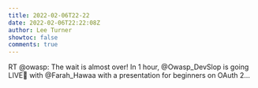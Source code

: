 ```yaml
---
title: 2022-02-06T22-22
date: 2022-02-06T22:22:08Z
author: Lee Turner
showtoc: false
comments: true
---
```


RT @owasp: The wait is almost over! In 1 hour, @Owasp_DevSlop is going LIVE🔴 with @Farah_Hawaa with a presentation for beginners on OAuth 2…

